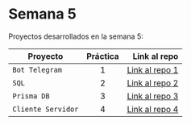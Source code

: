# Semana 5

Proyectos desarrollados en la semana 5:

| Proyecto | Práctica | Link al repo |
| ------------- |:-------------:| -----:|
|`Bot Telegram`|1|[Link al repo 1](https://github.com/AlfredoBonell/telegram-bot)|
|`SQL`|2|[Link al repo 2](https://github.com/AlfredoBonell)|
|`Prisma DB`|3|[Link al repo 3](https://github.com/AlfredoBonell/api-express-postgresql)|
|`Cliente Servidor`|4|[Link al repo 4](https://github.com/AlfredoBonell/client-launchx)|
